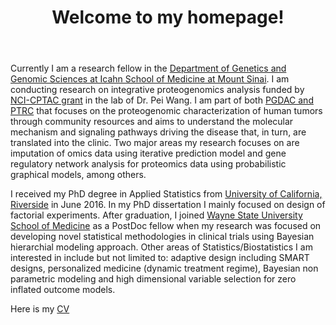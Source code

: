 ﻿---
permalink: /
title: "Welcome to my homepage!"
excerpt: "About me"
author_profile: true
redirect_from: 
  - /about/
  - /about.html
---

Currently I am a research fellow in the [Department of Genetics and Genomic Sciences at Icahn School of Medicine at Mount Sinai](https://icahn.mssm.edu/research/genomics). I am conducting research on integrative proteogenomics analysis funded by [NCI-CPTAC grant](https://proteomics.cancer.gov/programs/cptac) in the lab of Dr. Pei Wang. I am part of both [PGDAC and PTRC](https://proteomics.cancer.gov/programs/cptac/consortium/cptac-teams) that focuses on the proteogenomic characterization of human tumors through community resources and aims to understand the molecular mechanism and signaling pathways driving the disease that, in turn, are translated into the clinic. Two major areas my research focuses on are imputation of omics data using iterative prediction model and gene regulatory network analysis for proteomics data using probabilistic graphical models, among others.


I received my PhD degree in Applied Statistics from [University of California, Riverside](https://statistics.ucr.edu/) in June 2016. In my PhD dissertation I mainly focused on design of factorial experiments. After graduation, I joined [Wayne State University School of Medicine](https://www.med.wayne.edu/) as a PostDoc fellow when my research was focused on developing novel statistical methodologies in clinical trials using Bayesian hierarchial modeling approach. Other areas of Statistics/Biostatistics I am interested in include but not limited to: adaptive design including SMART  designs, personalized medicine (dynamic treatment regime), Bayesian non parametric modeling and high dimensional variable selection for zero inflated outcome models.


Here is my [CV](http://shrabanti87.github.io/files/Shrabanti_CV.pdf)

